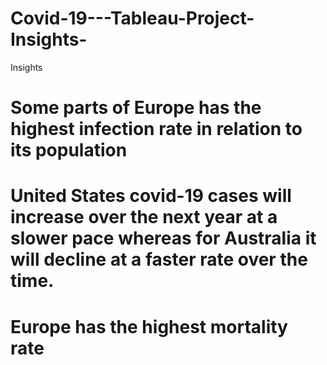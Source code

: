 # Covid-19---Tableau-Project- Insights-

Insights
# Some parts of Europe has the highest infection rate in relation to its population

# United States covid-19 cases will increase over the next year at a slower pace whereas for Australia it will decline at a faster rate over the time.

# Europe has the highest mortality rate

